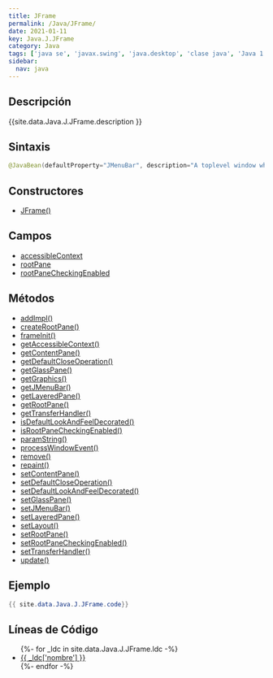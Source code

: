```yaml
---
title: JFrame
permalink: /Java/JFrame/
date: 2021-01-11
key: Java.J.JFrame
category: Java
tags: ['java se', 'javax.swing', 'java.desktop', 'clase java', 'Java 1.2']
sidebar: 
  nav: java
---
```


## Descripción
{{site.data.Java.J.JFrame.description }}

## Sintaxis
~~~java
@JavaBean(defaultProperty="JMenuBar", description="A toplevel window which can be minimized to an icon.") public class JFrame extends Frame implements WindowConstants, Accessible, RootPaneContainer
~~~

## Constructores
* [JFrame()](/Java/JFrame/JFrame/)

## Campos
* [accessibleContext](/Java/JFrame/accessibleContext)
* [rootPane](/Java/JFrame/rootPane)
* [rootPaneCheckingEnabled](/Java/JFrame/rootPaneCheckingEnabled)

## Métodos
* [addImpl()](/Java/JFrame/addImpl)
* [createRootPane()](/Java/JFrame/createRootPane)
* [frameInit()](/Java/JFrame/frameInit)
* [getAccessibleContext()](/Java/JFrame/getAccessibleContext)
* [getContentPane()](/Java/JFrame/getContentPane)
* [getDefaultCloseOperation()](/Java/JFrame/getDefaultCloseOperation)
* [getGlassPane()](/Java/JFrame/getGlassPane)
* [getGraphics()](/Java/JFrame/getGraphics)
* [getJMenuBar()](/Java/JFrame/getJMenuBar)
* [getLayeredPane()](/Java/JFrame/getLayeredPane)
* [getRootPane()](/Java/JFrame/getRootPane)
* [getTransferHandler()](/Java/JFrame/getTransferHandler)
* [isDefaultLookAndFeelDecorated()](/Java/JFrame/isDefaultLookAndFeelDecorated)
* [isRootPaneCheckingEnabled()](/Java/JFrame/isRootPaneCheckingEnabled)
* [paramString()](/Java/JFrame/paramString)
* [processWindowEvent()](/Java/JFrame/processWindowEvent)
* [remove()](/Java/JFrame/remove)
* [repaint()](/Java/JFrame/repaint)
* [setContentPane()](/Java/JFrame/setContentPane)
* [setDefaultCloseOperation()](/Java/JFrame/setDefaultCloseOperation)
* [setDefaultLookAndFeelDecorated()](/Java/JFrame/setDefaultLookAndFeelDecorated)
* [setGlassPane()](/Java/JFrame/setGlassPane)
* [setJMenuBar()](/Java/JFrame/setJMenuBar)
* [setLayeredPane()](/Java/JFrame/setLayeredPane)
* [setLayout()](/Java/JFrame/setLayout)
* [setRootPane()](/Java/JFrame/setRootPane)
* [setRootPaneCheckingEnabled()](/Java/JFrame/setRootPaneCheckingEnabled)
* [setTransferHandler()](/Java/JFrame/setTransferHandler)
* [update()](/Java/JFrame/update)

## Ejemplo
~~~java
{{ site.data.Java.J.JFrame.code}}
~~~

## Líneas de Código
<ul>
{%- for _ldc in site.data.Java.J.JFrame.ldc -%}
   <li>
       <a href="{{_ldc['url'] }}">{{ _ldc['nombre'] }}</a>
   </li>
{%- endfor -%}
</ul>
